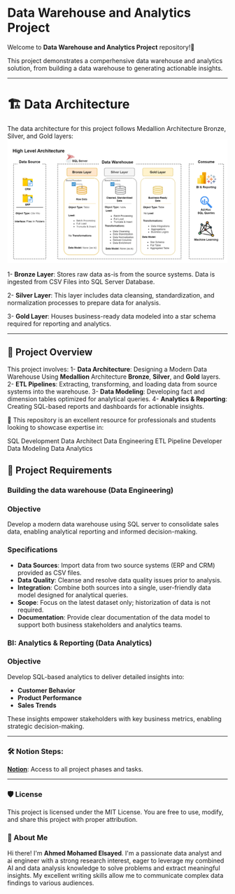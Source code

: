 # Data Warehouse and Analytics Project

Welcome to **Data Warehouse and Analytics Project** repository!🚀

This project demonstrates a comperhensive data warehouse and analytics solution, from building a data warehouse to generating actionable insights.

---

# 🏗️ Data Architecture

The data architecture for this project follows Medallion Architecture Bronze, Silver, and Gold layers:
![Data Architecture](docs/Data_Architecture.drawio.png)

1- **Bronze Layer**: Stores raw data as-is from the source systems. Data is ingested from CSV Files into SQL Server Database.

2- **Silver Layer**: This layer includes data cleansing, standardization, and normalization processes to prepare data for analysis.

3- **Gold Layer**: Houses business-ready data modeled into a star schema required for reporting and analytics.

---

## 📖 Project Overview

This project involves:
1- **Data Architecture**: Designing a Modern Data Warehouse Using **Medallion** Architecture **Bronze**, **Silver**, and **Gold** layers.
2- **ETL Pipelines**: Extracting, transforming, and loading data from source systems into the warehouse.
3- **Data Modeling**: Developing fact and dimension tables optimized for analytical queries.
4- **Analytics & Reporting**: Creating SQL-based reports and dashboards for actionable insights.

🎯 This repository is an excellent resource for professionals and students looking to showcase expertise in:

SQL Development
Data Architect
Data Engineering
ETL Pipeline Developer
Data Modeling
Data Analytics


## 🚀 Project Requirements

### Building the data warehouse (Data Engineering)

### Objective
Develop a modern data warehouse using SQL server to consolidate sales data, enabling analytical reporting and informed decision-making.

### Specifications

- **Data Sources**: Import data from two source systems (ERP and CRM) provided as CSV files.
- **Data Quality**: Cleanse and resolve data quality issues prior to analysis.
- **Integration**: Combine both sources into a single, user-friendly data model designed for analytical queries.
- **Scope**: Focus on the latest dataset only; historization of data is not required.
- **Documentation**: Provide clear documentation of the data model to support both business stakeholders and analytics teams.

### BI: Analytics & Reporting (Data Analytics)

### Objective
Develop SQL-based analytics to deliver detailed insights into:
- **Customer Behavior**
- **Product Performance**
- **Sales Trends**

These insights empower stakeholders with key business metrics, enabling strategic decision-making.

---

### 🛠️ Notion Steps:

**[Notion](https://www.notion.so/SQL-Data-Warehouse-Project-1980500fe82880528080db1d51ed6e64)**: Access to all project phases and tasks.

---

### 🛡️ License
This project is licensed under the MIT License. You are free to use, modify, and share this project with proper attribution.

### 🌟 About Me
Hi there! I'm **Ahmed Mohamed Elsayed**. I'm a passionate data analyst and ai engineer with a strong research interest, eager to leverage my combined AI and data analysis knowledge to solve problems and extract meaningful insights. My excellent writing skills allow me to communicate complex data findings to various audiences.
